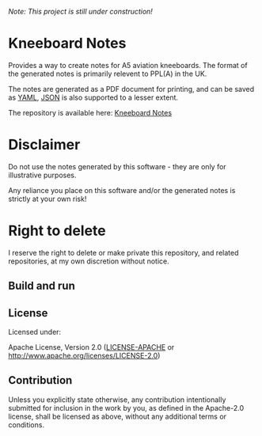 
*Note: This project is still under construction!*

# Kneeboard Notes

Provides a way to create notes for A5 aviation kneeboards. The format of the generated notes is primarily relevent to PPL(A) in the UK.

The notes are generated as a PDF document for printing, and can be saved as [YAML](https://en.wikipedia.org/wiki/YAML), [JSON](https://en.wikipedia.org/wiki/JSON) is also supported to a lesser extent.

The repository is available here: [Kneeboard Notes](https://github.com/kneeboard/kneeboard)

# Disclaimer

Do not use the notes generated by this software - they are only for illustrative purposes.

Any reliance you place on this software and/or the generated notes is strictly at your own risk!

# Right to delete

I reserve the right to delete or make private this repository, and related repositories, at my own discretion without notice.

## Build and run

## License

Licensed under:

Apache License, Version 2.0 ([LICENSE-APACHE](LICENSE.md) or http://www.apache.org/licenses/LICENSE-2.0)

## Contribution

Unless you explicitly state otherwise, any contribution intentionally submitted
for inclusion in the work by you, as defined in the Apache-2.0 license, shall be
licensed as above, without any additional terms or conditions.
